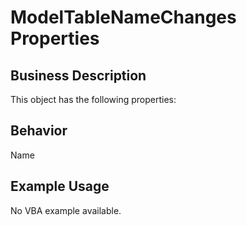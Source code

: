 # ModelTableNameChanges Properties

## Business Description
This object has the following properties:

## Behavior
Name

## Example Usage
No VBA example available.
